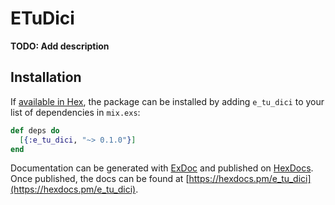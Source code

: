 # ETuDici

**TODO: Add description**

## Installation

If [available in Hex](https://hex.pm/docs/publish), the package can be installed
by adding `e_tu_dici` to your list of dependencies in `mix.exs`:

```elixir
def deps do
  [{:e_tu_dici, "~> 0.1.0"}]
end
```

Documentation can be generated with [ExDoc](https://github.com/elixir-lang/ex_doc)
and published on [HexDocs](https://hexdocs.pm). Once published, the docs can
be found at [https://hexdocs.pm/e_tu_dici](https://hexdocs.pm/e_tu_dici).

